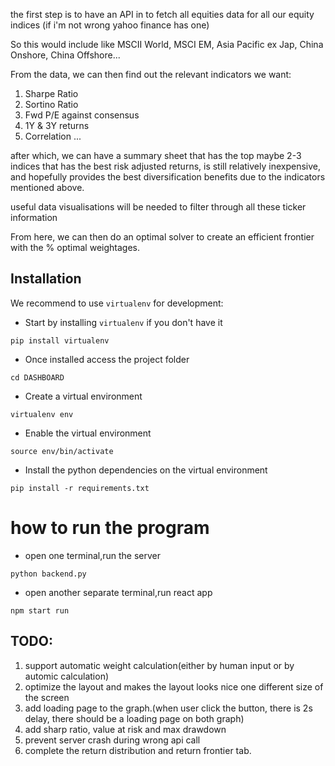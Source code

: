 the first step is to have an API in to fetch all equities data for all our equity indices (if i'm not wrong yahoo finance has one)

So this would include like MSCII World, MSCI EM, Asia Pacific ex Jap, China Onshore, China Offshore... 

From the  data, we can then find out the relevant indicators we want:
1) Sharpe Ratio
2) Sortino Ratio
3) Fwd P/E against consensus
4) 1Y & 3Y returns
5) Correlation
...

after which, we can have a summary sheet that has the top maybe 2-3 indices that has the best risk adjusted returns, is still relatively inexpensive, and hopefully provides the best diversification benefits due to the indicators mentioned above.

useful data visualisations will be needed to filter through all these ticker information
 
From here, we can then do an optimal solver to create an efficient frontier with the % optimal weightages.




## Installation

We recommend to use `virtualenv` for development:

- Start by installing `virtualenv` if you don't have it
```
pip install virtualenv
```

- Once installed access the project folder
```
cd DASHBOARD
```

- Create a virtual environment
```
virtualenv env
```

- Enable the virtual environment
```
source env/bin/activate
```

- Install the python dependencies on the virtual environment
```
pip install -r requirements.txt
```

# how to run the program

- open one terminal,run the server

```
python backend.py
```

- open another separate terminal,run react app

```
npm start run
```



## TODO: 
1. support automatic weight calculation(either by human input or by automic calculation)
2. optimize the layout and makes the layout looks nice one different size of the screen
3. add loading page to the graph.(when user click the button, there is 2s delay, there should be a loading page on both graph)
4. add sharp ratio, value at risk and max drawdown
5. prevent server crash during wrong api call
6. complete the return distribution and return frontier tab.